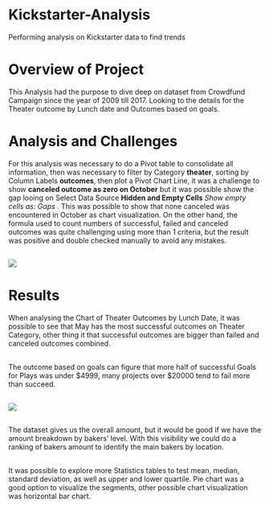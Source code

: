 # Kickstarter-Analysis
Performing analysis on Kickstarter data to find trends
##
# Overview of Project
This Analysis had the purpose to dive deep on dataset from Crowdfund Campaign since the year of 2009 till 2017. Looking to the details for the Theater outcome by Lunch date and Outcomes based on goals.
##
# Analysis and Challenges
For this analysis was necessary to do a Pivot table to consolidate all information, then was necessary to filter by Category **theater**, sorting by Column Labels **outcomes**, then plot a Pivot Chart Line, it was a challenge to show **canceled outcome as zero on October** but it was possible show the gap looing on Select Data Source **Hidden and Empty Cells**  *Show empty cells as: Gaps* . This was possible to show that none canceled was encountered in October as chart visualization. 
On the other hand, the formula used to count numbers of successful, failed and canceled outcomes was quite challenging using more than 1 criteria, but the result was positive and double checked manually to avoid any mistakes.
##
![](images/Theater_Outcomes_vs_Launch.png)
##
# Results
When analysing the Chart of Theater Outcomes by Lunch Date, it was possible to see that May has the most successful outcomes on Theater Category, other thing it that successful outcomes are bigger than failed and canceled outcomes combined.
##
The outcome based on goals can figure that more half of successful Goals for Plays was under $4999, many projects over $20000 tend to fail more than succeed.
##
![](images/Outcomes_vs_Goals.png)
##
The dataset gives us the overall amount, but it would be good if we have the amount breakdown by bakers’ level.  With this visibility we could do a ranking of bakers amount to identify the main bakers by location. 
##
It was possible to explore more Statistics tables to test mean, median, standard deviation, as well as upper and lower quartile. Pie chart was a good option to visualize the segments, other possible chart visualization was horizontal bar chart. 
##
